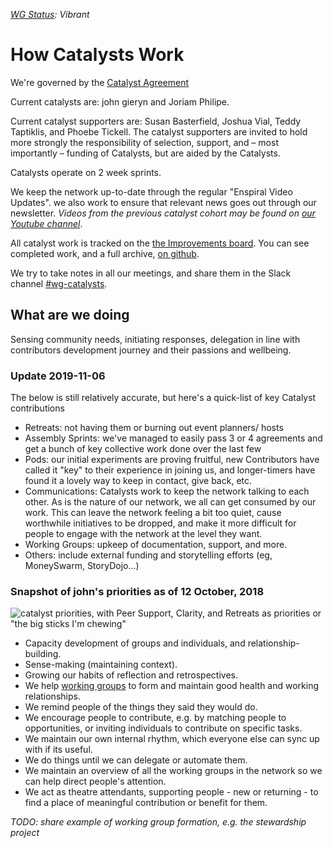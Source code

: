 _[WG Status](https://docs.google.com/document/d/1RQrZE_9iw0ewIj7UCvC7SBLCziYwfi13vM5FbRDBCx4/edit?usp=sharing): Vibrant_
# How Catalysts Work

We're governed by the [Catalyst Agreement](/agreements/catalyst.html)

Current catalysts are: john gieryn and Joriam Philipe.

Current catalyst supporters are: Susan Basterfield, Joshua Vial, Teddy Taptiklis, and Phoebe Tickell. The catalyst supporters are invited to hold more strongly the responsibility of selection, support, and – most importantly – funding of Catalysts, but are aided by the Catalysts.

Catalysts operate on 2 week sprints.

We keep the network up-to-date through the regular "Enspiral Video Updates". we also work to ensure that relevant news goes out through our newsletter. _Videos from the previous catalyst cohort may be found on [our Youtube channel](https://www.youtube.com/user/enspiral/videos)_.

All catalyst work is tracked on the [the Improvements board](https://trello.com/b/btHeb35m/enspiral-improvements-board?menu=filter&filter=label:wg-catalyst). You can see completed work, and a full archive, [on github](https://github.com/enspiral/improvements/issues?utf8=%E2%9C%93&q=is%3Aissue+).

We try to take notes in all our meetings, and share them in the Slack channel [#wg-catalysts](https://enspiral.slack.com/messages/wg-catalysts/).

## What are we doing

Sensing community needs, initiating responses, delegation in line with contributors development journey and their passions and wellbeing.

### Update 2019-11-06

The below is still relatively accurate, but here's a quick-list of key Catalyst contributions
- Retreats: not having them or burning out event planners/ hosts
- Assembly Sprints: we've managed to easily pass 3 or 4 agreements and get a bunch of key collective work done over the last few 
- Pods: our initial experiments are proving fruitful, new Contributors have called it "key" to their experience in joining us, and longer-timers have found it a lovely way to keep in contact, give back, etc.
- Communications: Catalysts work to keep the network talking to each other. As is the nature of our network, we all can get consumed by our work. This can leave the network feeling a bit too quiet, cause worthwhile initiatives to be dropped, and make it more difficult for people to engage with the network at the level they want.
- Working Groups: upkeep of documentation, support, and more.
- Others: include external funding and storytelling efforts (eg, MoneySwarm, StoryDojo...)

### Snapshot of john's priorities as of 12 October, 2018

![catalyst priorities, with Peer Support, Clarity, and Retreats as priorities or "the big sticks I'm chewing"](https://farm2.staticflickr.com/1905/45274411111_b563716ae0_b.jpg)

* Capacity development of groups and individuals, and relationship-building.
* Sense-making (maintaining context).
* Growing our habits of reflection and retrospectives.
* We help [working groups](index.md) to form and maintain good health and working relationships.
* We remind people of the things they said they would do.
* We encourage people to contribute, e.g. by matching people to opportunities, or inviting individuals to contribute on specific tasks.
* We maintain our own internal rhythm, which everyone else can sync up with if its useful.
* We do things until we can delegate or automate them.
* We maintain an overview of all the working groups in the network so we can help direct people's attention.
* We act as theatre attendants, supporting people - new or returning - to find a place of meaningful contribution or benefit for them.

*TODO: share example of working group formation, e.g. the stewardship project*

